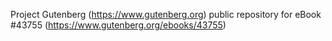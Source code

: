 Project Gutenberg (https://www.gutenberg.org) public repository for eBook #43755 (https://www.gutenberg.org/ebooks/43755)
